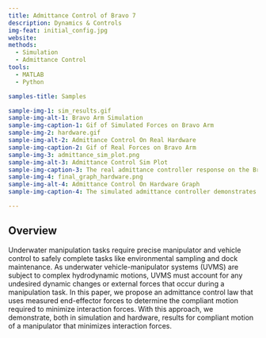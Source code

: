 ```yaml
---
title: Admittance Control of Bravo 7
description: Dynamics & Controls
img-feat: initial_config.jpg
website: 
methods:
  - Simulation
  - Admittance Control
tools:
  - MATLAB
  - Python

samples-title: Samples

sample-img-1: sim_results.gif
sample-img-alt-1: Bravo Arm Simulation 
sample-img-caption-1: Gif of Simulated Forces on Bravo Arm
sample-img-2: hardware.gif
sample-img-alt-2: Admittance Control On Real Hardware 
sample-img-caption-2: Gif of Real Forces on Bravo Arm
sample-img-3: admittance_sim_plot.png
sample-img-alt-3: Admittance Control Sim Plot
sample-img-caption-3: The real admittance controller response on the Bravo 7 when force is applied to the manipulator’s end effector
sample-img-4: final_graph_hardware.png
sample-img-alt-4: Admittance Control On Hardware Graph
sample-img-caption-4: The simulated admittance controller demonstrates compliance when a 25N force is applied to the manipulator’s end effector

---
```


## Overview
Underwater manipulation tasks require precise manipulator and vehicle control to safely complete tasks like environmental sampling and dock maintenance. As underwater vehicle-manipulator systems (UVMS) are subject to complex hydrodynamic motions, UVMS must account for any undesired dynamic changes or external forces that occur during a manipulation task. In this paper, we propose an admittance control law that uses measured end-effector forces to determine the compliant motion required to minimize interaction forces. With this approach, we demonstrate, both in simulation and hardware, results for compliant motion of a manipulator that minimizes interaction forces.